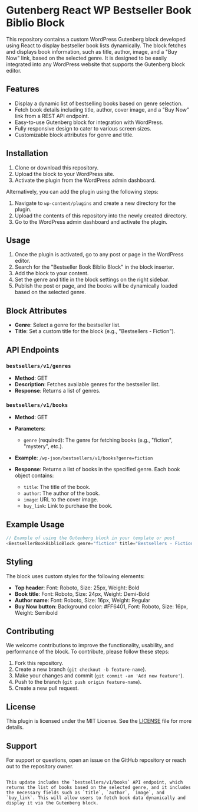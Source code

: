 # Gutenberg React WP Bestseller Book Biblio Block

This repository contains a custom WordPress Gutenberg block developed using React to display bestseller book lists dynamically. The block fetches and displays book information, such as title, author, image, and a "Buy Now" link, based on the selected genre. It is designed to be easily integrated into any WordPress website that supports the Gutenberg block editor.

## Features

- Display a dynamic list of bestselling books based on genre selection.
- Fetch book details including title, author, cover image, and a "Buy Now" link from a REST API endpoint.
- Easy-to-use Gutenberg block for integration with WordPress.
- Fully responsive design to cater to various screen sizes.
- Customizable block attributes for genre and title.

## Installation

1. Clone or download this repository.
2. Upload the block to your WordPress site.
3. Activate the plugin from the WordPress admin dashboard.

Alternatively, you can add the plugin using the following steps:

1. Navigate to `wp-content/plugins` and create a new directory for the plugin.
2. Upload the contents of this repository into the newly created directory.
3. Go to the WordPress admin dashboard and activate the plugin.

## Usage

1. Once the plugin is activated, go to any post or page in the WordPress editor.
2. Search for the "Bestseller Book Biblio Block" in the block inserter.
3. Add the block to your content.
4. Set the genre and title in the block settings on the right sidebar.
5. Publish the post or page, and the books will be dynamically loaded based on the selected genre.

## Block Attributes

- **Genre**: Select a genre for the bestseller list.
- **Title**: Set a custom title for the block (e.g., "Bestsellers - Fiction").

## API Endpoints

### `bestsellers/v1/genres`

- **Method**: GET
- **Description**: Fetches available genres for the bestseller list.
- **Response**: Returns a list of genres.

### `bestsellers/v1/books`

- **Method**: GET
- **Parameters**:
  - `genre` (required): The genre for fetching books (e.g., "fiction", "mystery", etc.).
  
- **Example**: `/wp-json/bestsellers/v1/books?genre=fiction`
- **Response**: Returns a list of books in the specified genre. Each book object contains:
  - `title`: The title of the book.
  - `author`: The author of the book.
  - `image`: URL to the cover image.
  - `buy_link`: Link to purchase the book.

## Example Usage

```javascript
// Example of using the Gutenberg block in your template or post
<BestsellerBookBiblioBlock genre="fiction" title="Bestsellers - Fiction" />
```

## Styling

The block uses custom styles for the following elements:

- **Top header**: Font: Roboto, Size: 25px, Weight: Bold
- **Book title**: Font: Roboto, Size: 24px, Weight: Demi-Bold
- **Author name**: Font: Roboto, Size: 16px, Weight: Regular
- **Buy Now button**: Background color: #FF6401, Font: Roboto, Size: 16px, Weight: Semibold

## Contributing

We welcome contributions to improve the functionality, usability, and performance of the block. To contribute, please follow these steps:

1. Fork this repository.
2. Create a new branch (`git checkout -b feature-name`).
3. Make your changes and commit (`git commit -am 'Add new feature'`).
4. Push to the branch (`git push origin feature-name`).
5. Create a new pull request.

## License

This plugin is licensed under the MIT License. See the [LICENSE](LICENSE) file for more details.

## Support

For support or questions, open an issue on the GitHub repository or reach out to the repository owner.

```

This update includes the `bestsellers/v1/books` API endpoint, which returns the list of books based on the selected genre, and it includes the necessary fields such as `title`, `author`, `image`, and `buy_link`. This will allow users to fetch book data dynamically and display it via the Gutenberg block.
